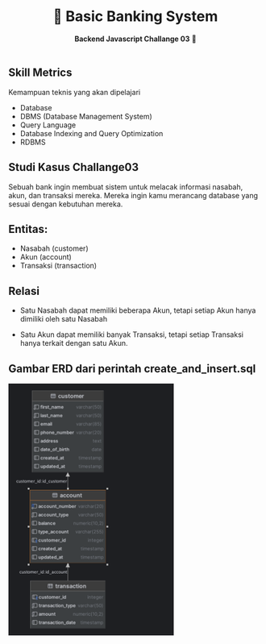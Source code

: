 <div align="center">
  <h1>📕 Basic Banking System</h1>
  <strong>Backend Javascript Challange 03</strong> 🥳
</div>
<br>

## Skill Metrics

Kemampuan teknis yang akan dipelajari

- Database
- DBMS (Database Management System)
- Query Language
- Database Indexing and Query Optimization
- RDBMS

## Studi Kasus Challange03

Sebuah bank ingin membuat sistem untuk melacak informasi nasabah, akun, dan transaksi mereka. Mereka ingin kamu merancang database yang sesuai dengan kebutuhan mereka.

## Entitas:

- Nasabah (customer)
- Akun (account)
- Transaksi (transaction)

## Relasi

- Satu Nasabah dapat memiliki beberapa Akun, tetapi setiap Akun hanya dimiliki oleh satu Nasabah

- Satu Akun dapat memiliki banyak Transaksi, tetapi setiap Transaksi hanya terkait dengan satu Akun.

## Gambar ERD dari perintah create_and_insert.sql

<img src="images/db_binaracademy.png"  height="500">
